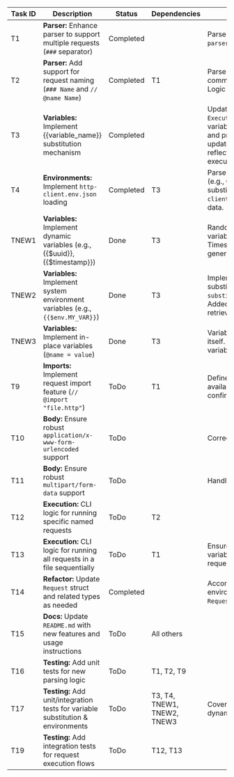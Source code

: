 | Task ID | Description                                                                 | Status | Dependencies | Notes                                                                                                |
|---------|-----------------------------------------------------------------------------|--------|--------------|------------------------------------------------------------------------------------------------------|
| T1      | **Parser:** Enhance parser to support multiple requests (`###` separator)     | Completed |              | Parse name from separator line. Logic in `parser.go` updated.                                |
| T2      | **Parser:** Add support for request naming (`### Name` and `// @name Name`) | Completed | T1           | Parser now handles `// @name` and `# @name` comments, overriding `### Name` if present. Logic in `parser.go` updated. |
| T3      | **Variables:** Implement {{variable_name}} substitution mechanism         | Completed |              | Updated `resolveVariablesInText` and `ExecuteFile` in `client.go` to support new variable scopes (environment, global) and precedence. Called from `parser.go` updated. Ensured request body correctly reflects substitutions during HTTP client execution by updating `Request.GetBody`. |
| T4      | **Environments:** Implement `http-client.env.json` loading                  | Completed | T3           | Parse JSON, allow environment selection (e.g., CLI flag), integrate with variable substitution. Also support `http-client.private.env.json` for sensitive data. |
| TNEW1   | **Variables:** Implement dynamic variables (e.g., {{$uuid}}, {{$timestamp}}) | Done        | T3           | Random string, integer, float, email variables implemented/fixed. UUID, GUID, Timestamp handled by generateRequestScopedSystemVariables. |
| TNEW2   | **Variables:** Implement system environment variables (e.g., `{{$env.MY_VAR}}`) | Done      | T3           | Implemented `{{$env.VAR_NAME}}` substitution in `substituteDynamicSystemVariables`. Added unit tests. `os.Getenv()` used for retrieval. Empty string if not set. |
| TNEW3   | **Variables:** Implement in-place variables (`@name = value`)                 | Done   | T3           | Variables defined within the `.http` file itself. OS env var substitution in these variables fixed (commit adf4de8). |
| T9      | **Imports:** Implement request import feature (`// @import "file.http"`)    | ToDo   | T1           | Define how imported requests are made available. Syntax needs final confirmation.                    |
| T10     | **Body:** Ensure robust `application/x-www-form-urlencoded` support         | ToDo   |              | Correctly encode special characters.                                                                 |
| T11     | **Body:** Ensure robust `multipart/form-data` support                       | ToDo   |              | Handle file uploads and mixed data parts.                                                            |
| T12     | **Execution:** CLI logic for running specific named requests                | ToDo   | T2           |                                                                                                      |
| T13     | **Execution:** CLI logic for running all requests in a file sequentially    | ToDo   | T1           | Ensure environment and in-place variables persist correctly between requests in a run.             |
| T14     | **Refactor:** Update `Request` struct and related types as needed           | Completed |              | Accommodate new fields for scripts, environment context, etc. Structs `Script`, `Request`, `ParsedFile` updated. |
| T15     | **Docs:** Update `README.md` with new features and usage instructions       | ToDo   | All others   |                                                                                                      |
| T16     | **Testing:** Add unit tests for new parsing logic                           | ToDo   | T1, T2, T9   |                                                                                                      |
| T17     | **Testing:** Add unit/integration tests for variable substitution & environments | ToDo   | T3, T4, TNEW1, TNEW2, TNEW3 | Cover all variable types (environment, dynamic, system, in-place).                                  |
| T19     | **Testing:** Add integration tests for request execution flows              | ToDo   | T12, T13     |                                                                                                      |
